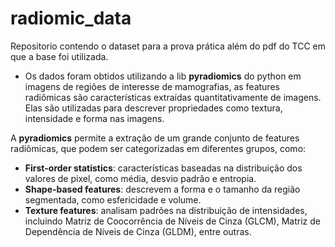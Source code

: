 # radiomic_data
Repositorio contendo o dataset para a prova prática além do pdf do TCC em que a base foi utilizada.

- Os dados foram obtidos utilizando a lib **pyradiomics** do python em imagens de regiões de interesse de mamografias, as features radiômicas são características extraídas quantitativamente de imagens. Elas são utilizadas para descrever propriedades como textura, intensidade e forma nas imagens.

 A **pyradiomics** permite a extração de um grande conjunto de features radiômicas, que podem ser categorizadas em diferentes grupos, como:

- **First-order statistics**: características baseadas na distribuição dos valores de pixel, como média, desvio padrão e entropia.
- **Shape-based features**: descrevem a forma e o tamanho da região segmentada, como esfericidade e volume.
- **Texture features**: analisam padrões na distribuição de intensidades, incluindo Matriz de Coocorrência de Níveis de Cinza (GLCM), Matriz de Dependência de Níveis de Cinza (GLDM), entre outras.
